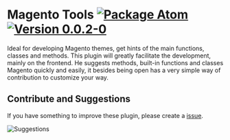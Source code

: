 # Magento Tools [![Package Atom](https://img.shields.io/badge/Package-Atom-blue.svg)](https://atom.io/packages/magento-snippets) [![Version 0.0.2-0](https://img.shields.io/badge/Release-0.1.0-green.svg)](https://atom.io/packages/magento-snippets/releases)


Ideal for developing Magento themes, get hints of the main functions, classes and methods. This plugin will greatly facilitate the development, mainly on the frontend. He suggests methods, built-in functions and classes Magento quickly and easily, it besides being open has a very simple way of contribution to customize your way.


**Contribute and Suggestions**
----------
If you have something to improve these plugin, please create a [issue](https://github.com/rafaelstz/atom-magento-snnipets/issues).


![Suggestions](https://f.cloud.github.com/assets/69169/2290250/c35d867a-a017-11e3-86be-cd7c5bf3ff9b.gif)
